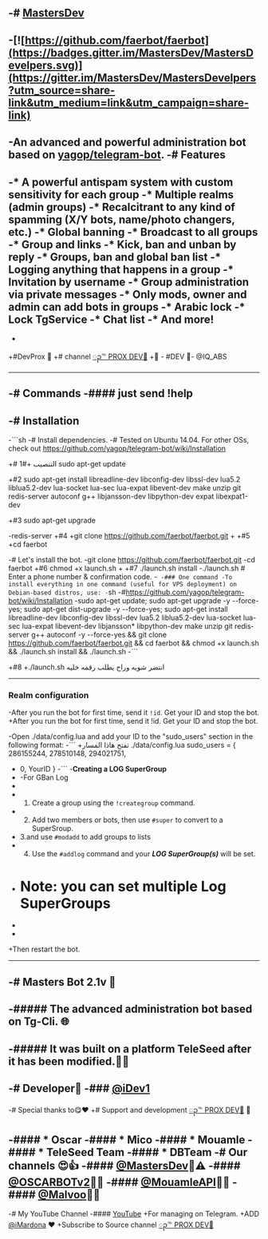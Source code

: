 -# [MastersDev](https://telegram.me/MastersDev)
-
-[![https://github.com/faerbot/faerbot](https://badges.gitter.im/MastersDev/MastersDevelpers.svg)](https://gitter.im/MastersDev/MastersDevelpers?utm_source=share-link&utm_medium=link&utm_campaign=share-link)
-
-**An advanced and powerful administration bot based on [yagop/telegram-bot](https://github.com/yagop/telegram-bot)**.
-# Features
-
-* **A powerful antispam system with custom sensitivity for each group**
-* **Multiple realms (admin groups)**
-* **Recalcitrant to any kind of spamming (X/Y bots, name/photo changers, etc.)**
-* **Global banning**
-* **Broadcast to all groups**
-* **Group and  links**
-* **Kick, ban and unban by reply**
-* **Groups, ban and global ban list**
-* **Logging anything that happens in a group**
-* **Invitation by username**
-* **Group administration via private messages**
-* **Only mods, owner and admin can add bots in groups**
-* **Arabic lock**
-* **Lock TgService**
-* **Chat list**
-* **And more!**
-
-
+#DevProx 🔱
+# channel [ၣ℡ PROX DEV🔵](https://telegram.me/DEV_PROX)
+👮 - #DEV 🏻-  @IQ_ABS
 * * *
 
-# Commands
-#### just send !help
-
-# Installation
-
-```sh
-# Install dependencies.
-# Tested on Ubuntu 14.04. For other OSs, check out https://github.com/yagop/telegram-bot/wiki/Installation
 
+# التنصيب
+#1
 sudo apt-get update
 
+#2
 sudo apt-get install libreadline-dev libconfig-dev libssl-dev lua5.2 liblua5.2-dev lua-socket lua-sec lua-expat libevent-dev make unzip git redis-server autoconf g++ libjansson-dev libpython-dev expat libexpat1-dev
 
+#3
 sudo apt-get upgrade
 
-redis-server
+#4
+git clone https://github.com/faerbot/faerbot.git
+
+#5
+cd faerbot
 
-# Let's install the bot.
-git clone https://github.com/faerbot/faerbot.git
-cd faerbot
+#6
 chmod +x launch.sh
+
+#7
 ./launch.sh install
-./launch.sh # Enter a phone number & confirmation code.
-```
-### One command
-To install everything in one command (useful for VPS deployment) on Debian-based distros, use:
-```sh
-#https://github.com/yagop/telegram-bot/wiki/Installation
-sudo apt-get update; sudo apt-get upgrade -y --force-yes; sudo apt-get dist-upgrade -y --force-yes; sudo apt-get install libreadline-dev libconfig-dev libssl-dev lua5.2 liblua5.2-dev lua-socket lua-sec lua-expat libevent-dev libjansson* libpython-dev make unzip git redis-server g++ autoconf -y --force-yes && git clone https://github.com/faerbot/faerbot.git && cd faerbot && chmod +x launch.sh && ./launch.sh install && ./launch.sh
-```
 
+#8
+./launch.sh انتضر شويه وراح يطلب رقمه خليه
 * * *
 
 ### Realm configuration
 
-After you run the bot for first time, send it `!id`. Get your ID and stop the bot.
+After you run the bot for first time, send it !id. Get your ID and stop the bot.
 
-Open ./data/config.lua and add your ID to the "sudo_users" section in the following format:
-```
+تفتح هاذا المسار ./data/config.lua 
   sudo_users = {
    286155244,
    278510148,
    294021751,
-    0,
     YourID
   }
-```
-**Creating a LOG SuperGroup**
-	-For GBan Log
-
-	1. Create a group using the `!creategroup` command.
-	2. Add two members or bots, then use `#super` to convert to a SuperSroup.
-	3.and use `#modadd` to add groups to lists 
-    4. Use the `#addlog` command and your ***LOG SuperGroup(s)*** will be set.
-	# Note: you can set multiple Log SuperGroups
-
-
+Then restart the bot.
 * * *
 
-# Masters Bot 2.1v 🔰
-
-##### The advanced administration bot based on Tg-Cli. 🌐
-
-##### It was built on a platform TeleSeed after it has been modified.🔧🌐
-
-# Developer🔰
-### [@iDev1](https://telegram.me/iDev1)
-
-# Special thanks to😋❤️
+# Support and development [ၣ℡ PROX DEV🔵](https://telegram.me/DEV_PROX) 🐾
 
-#### * Oscar
-#### * Mico 
-#### * Mouamle
-#### * TeleSeed Team
-#### * DBTeam
-# Our channels 😍👍
-#### [@MastersDev](https://telegram.me/OSCARBOTv2)🌚⚠
-#### [@OSCARBOTv2](https://telegram.me/Malvoo)🌚🔌
-#### [@MouamleAPI](https://telegram.me/MouamleAPI)🌚🔩
-#### [@Malvoo](https://telegram.me/MastersDev)🌚🔧
- 
-# My YouTube Channel
-#### [YouTube](https://www.youtube.com/channel/UCKsJSbVGNGyVYvV5B2LrUkA)
+For managing on Telegram.
+ADD [@iMardona](https://telegram.me/iMardona) ❤️
+Subscribe to Source channel [ၣ℡ PROX DEV🔵](https://telegram.me/DEV_PROX)
